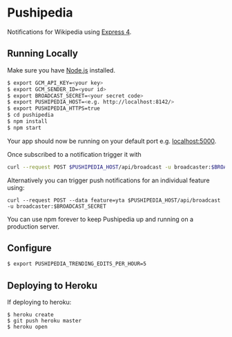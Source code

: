 # Pushipedia

Notifications for Wikipedia using [Express 4](http://expressjs.com/).

## Running Locally

Make sure you have [Node.js](http://nodejs.org/) installed.

```sh
$ export GCM_API_KEY=<your key>
$ export GCM_SENDER_ID=<your id>
$ export BROADCAST_SECRET=<your secret code>
$ export PUSHIPEDIA_HOST=<e.g. http://localhost:8142/>
$ export PUSHIPEDIA_HTTPS=true
$ cd pushipedia
$ npm install
$ npm start
```

Your app should now be running on your default port e.g. [localhost:5000](http://localhost:5000/).

Once subscribed to a notification trigger it with
```sh
curl --request POST $PUSHIPEDIA_HOST/api/broadcast -u broadcaster:$BROADCAST_SECRET
```
Alternatively you can trigger push notifications for an individual feature using:
```
curl --request POST --data feature=yta $PUSHIPEDIA_HOST/api/broadcast -u broadcaster:$BROADCAST_SECRET
```

You can use npm forever to keep Pushipedia up and running on a production server.

## Configure

```sh
$ export PUSHIPEDIA_TRENDING_EDITS_PER_HOUR=5
````

## Deploying to Heroku

If deploying to heroku:
```
$ heroku create
$ git push heroku master
$ heroku open
```

